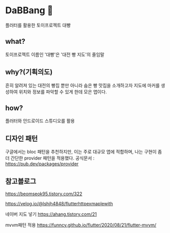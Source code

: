 # DaBBang 🍞
플러터를 활용한 토이프로젝트 대빵 


## what?
토이프로젝트 이름인 '대빵'은 '대전 빵 지도'의 줄임말


## why?(기획의도)
흔히 알려져 있는 대전의 빵집 뿐만 아니라 숨은 빵 맛집을 소개하고자 지도에 마커를 생성하여 위치와 정보를 파악할 수 있게 한데 모은 앱이다.


## how?
 플러터와 안드로이드 스튜디오를 활용
 
 
## 디자인 패턴
 구글에서는 bloc 패턴을 추천하지만, 이는 주로 대규모 앱에 적합하며, 나는 구현이 좀 더 간단한 provider 패턴을 적용했다.
 공식문서 : https://pub.dev/packages/provider


## 참고블로그

https://beomseok95.tistory.com/322

https://velog.io/@lshjh4848/flutterhttpexmaplewith

네이버 지도 넣기
https://ahang.tistory.com/21

mvvm패턴 적용
https://funncy.github.io/flutter/2020/08/21/flutter-mvvm/

